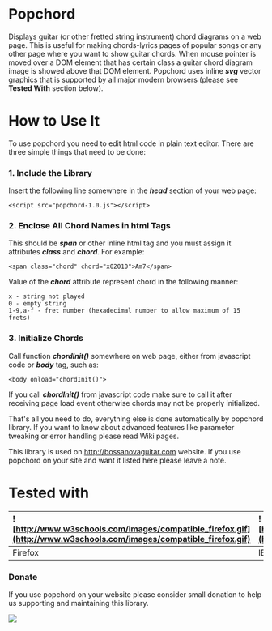 # Popchord #
Displays guitar (or other fretted string instrument) chord diagrams on a web page. This is useful for making chords-lyrics pages of popular songs or any other page where you want to show guitar chords. When mouse pointer is moved over a DOM element that has certain class a guitar chord diagram image is showed above that DOM element. Popchord uses inline **_svg_** vector graphics that is supported by all major modern browsers (please see **Tested With** section below).

# How to Use It #
To use popchord you need to edit html code in plain text editor. There are three simple things that need to be done:

### 1. Include the Library ###
Insert the following line somewhere in the **_head_** section of your web page:
```
<script src="popchord-1.0.js"></script>
```
### 2. Enclose All Chord Names in html Tags ###
This should be **_span_** or other inline html tag and you must assign it attributes **_class_** and **_chord_**. For example:
```
<span class="chord" chord="x02010">Am7</span>
```
Value of the **_chord_** attribute represent chord in the following manner:
```
x - string not played
0 - empty string
1-9,a-f - fret number (hexadecimal number to allow maximum of 15 frets)
```
### 3. Initialize Chords ###
Call function **_chordInit()_** somewhere on web page, either from javascript code or **_body_** tag, such as:
```
<body onload="chordInit()">
```
If you call **_chordInit()_** from javascript code make sure to call it after receiving page load event otherwise chords may not be properly initialized.

That's all you need to do, everything else is done automatically by popchord library. If you want to know about advanced features like parameter tweaking or error handling please read Wiki pages.

This library is used on http://bossanovaguitar.com website. If you use popchord on your site and want it listed here please leave a note.

# Tested with #

|![http://www.w3schools.com/images/compatible_firefox.gif](http://www.w3schools.com/images/compatible_firefox.gif)|![http://www.w3schools.com/images/compatible_ie.gif](http://www.w3schools.com/images/compatible_ie.gif)|![http://www.w3schools.com/images/compatible_chrome.gif](http://www.w3schools.com/images/compatible_chrome.gif)|![http://www.w3schools.com/images/compatible_opera.gif](http://www.w3schools.com/images/compatible_opera.gif)|![http://www.w3schools.com/images/compatible_safari.gif](http://www.w3schools.com/images/compatible_safari.gif)|
|:----------------------------------------------------------------------------------------------------------------|:------------------------------------------------------------------------------------------------------|:--------------------------------------------------------------------------------------------------------------|:------------------------------------------------------------------------------------------------------------|:--------------------------------------------------------------------------------------------------------------|
|Firefox                                                                                                          |IE                                                                                                     |Chrome                                                                                                         |Opera                                                                                                        |Safari                                                                                                         |

### Donate ###
If you use popchord on your website please consider small donation to help us supporting and maintaining this library.

<a href='https://www.paypal.com/cgi-bin/webscr?cmd=_s-xclick&hosted_button_id=DAC3Q9MKWABB6'>
<img src='https://www.paypalobjects.com/en_US/i/btn/x-click-butcc-donate.gif' /></a>